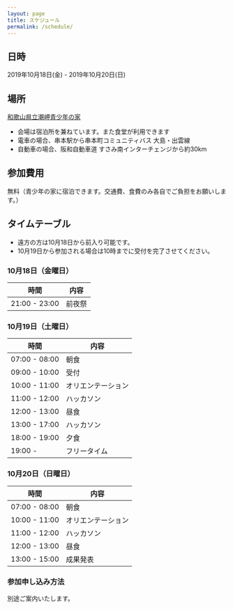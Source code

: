 ```yaml
---
layout: page
title: スケジュール
permalink: /schedule/
---
```


## 日時

2019年10月18日(金) - 2019年10月20日(日)

## 場所

[和歌山県立潮岬青少年の家](https://omoshiro-yh.com/)

* 会場は宿泊所を兼ねています。また食堂が利用できます
* 電車の場合、串本駅から串本町コミュニティバス 大島・出雲線
* 自動車の場合、阪和自動車道 すさみ南インターチェンジから約30km

## 参加費用

無料（青少年の家に宿泊できます。交通費、食費のみ各自でご負担をお願いします。）

## タイムテーブル

* 遠方の方は10月18日から前入り可能です。
* 10月19日から参加される場合は10時までに受付を完了させてください。

### 10月18日（金曜日）

<table class="timetable">
  <thead>
    <tr>
      <th>時間</th>
      <th>内容</th>
    </tr>
  </thead>
  <tbody>
    <tr>
      <td>21:00 - 23:00</td>
      <td>前夜祭</td>
    </tr>
  </tbody>
</table>

### 10月19日（土曜日）

<table class="timetable">
  <thead>
    <tr>
      <th>時間</th>
      <th>内容</th>
    </tr>
  </thead>
  <tbody>
    <tr>
      <td>07:00 - 08:00</td>
      <td>朝食</td>
    </tr>
    <tr>
      <td>09:00 - 10:00</td>
      <td>受付</td>
    </tr>
    <tr>
      <td>10:00 - 11:00</td>
      <td>オリエンテーション</td>
    </tr>
    <tr>
      <td>11:00 - 12:00</td>
      <td>ハッカソン</td>
    </tr>
    <tr>
      <td>12:00 - 13:00</td>
      <td>昼食</td>
    </tr>
    <tr>
      <td>13:00 - 17:00</td>
      <td>ハッカソン</td>
    </tr>
    <tr>
      <td>18:00 - 19:00</td>
      <td>夕食</td>
    </tr>
    <tr>
      <td>19:00 -</td>
      <td>フリータイム</td>
    </tr>
  </tbody>
</table>

### 10月20日（日曜日）

<table class="timetable">
  <thead>
    <tr>
      <th>時間</th>
      <th>内容</th>
    </tr>
  </thead>
  <tbody>
    <tr>
      <td>07:00 - 08:00</td>
      <td>朝食</td>
    </tr>
    <tr>
      <td>10:00 - 11:00</td>
      <td>オリエンテーション</td>
    </tr>
    <tr>
      <td>11:00 - 12:00</td>
      <td>ハッカソン</td>
    </tr>
    <tr>
      <td>12:00 - 13:00</td>
      <td>昼食</td>
    </tr>
    <tr>
      <td>13:00 - 15:00</td>
      <td>成果発表</td>
    </tr>
  </tbody>
</table>

### 参加申し込み方法

別途ご案内いたします。
